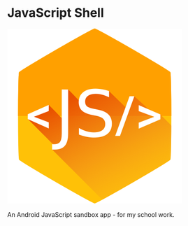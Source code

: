 # JavaScript Shell

![Icon](js-shell-icon.png)

An Android JavaScript sandbox app - for my school work.
